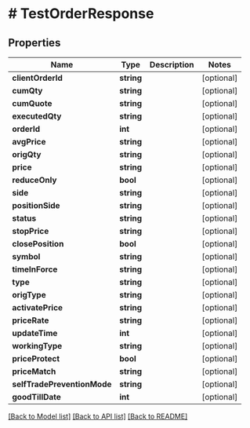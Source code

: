 # # TestOrderResponse

## Properties

Name | Type | Description | Notes
------------ | ------------- | ------------- | -------------
**clientOrderId** | **string** |  | [optional]
**cumQty** | **string** |  | [optional]
**cumQuote** | **string** |  | [optional]
**executedQty** | **string** |  | [optional]
**orderId** | **int** |  | [optional]
**avgPrice** | **string** |  | [optional]
**origQty** | **string** |  | [optional]
**price** | **string** |  | [optional]
**reduceOnly** | **bool** |  | [optional]
**side** | **string** |  | [optional]
**positionSide** | **string** |  | [optional]
**status** | **string** |  | [optional]
**stopPrice** | **string** |  | [optional]
**closePosition** | **bool** |  | [optional]
**symbol** | **string** |  | [optional]
**timeInForce** | **string** |  | [optional]
**type** | **string** |  | [optional]
**origType** | **string** |  | [optional]
**activatePrice** | **string** |  | [optional]
**priceRate** | **string** |  | [optional]
**updateTime** | **int** |  | [optional]
**workingType** | **string** |  | [optional]
**priceProtect** | **bool** |  | [optional]
**priceMatch** | **string** |  | [optional]
**selfTradePreventionMode** | **string** |  | [optional]
**goodTillDate** | **int** |  | [optional]

[[Back to Model list]](../../README.md#models) [[Back to API list]](../../README.md#endpoints) [[Back to README]](../../README.md)
